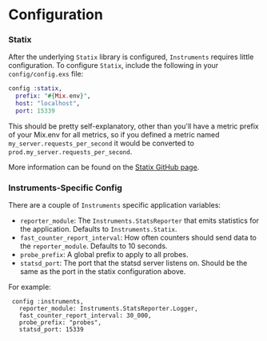 # Configuration

### Statix

After the underlying `Statix` library is configured, `Instruments` requires little configuration.
To configure `Statix`, include the following in your `config/config.exs` file:

```elixir 
config :statix, 
  prefix: "#{Mix.env}",
  host: "localhost",
  port: 15339 
```
This should be pretty self-explanatory, other than you'll have a metric prefix of your 
Mix.env for all metrics, so if you defined a metric named `my_server.requests_per_second` it would be 
converted to `prod.my_server.requests_per_second`. 

More information can be found on the [Statix GitHub page](https://github.com/lexmag/statix#configuration).

### Instruments-Specific Config 

There are a couple of `Instruments` specific application variables: 

* `reporter_module`: The `Instruments.StatsReporter` that emits statistics for the application. Defaults
                     to `Instruments.Statix`.
* `fast_counter_report_interval`: How often counters should send data to the `reporter_module`. Defaults
                                  to 10 seconds.
* `probe_prefix`: A global prefix to apply to all probes.
* `statsd_port`: The port that the statsd server listens on. Should be the same as the port in the statix 
                 configuration above.

For example:

     config :instruments, 
       reporter_module: Instruments.StatsReporter.Logger,
       fast_counter_report_interval: 30_000,
       probe_prefix: "probes",
       statsd_port: 15339
